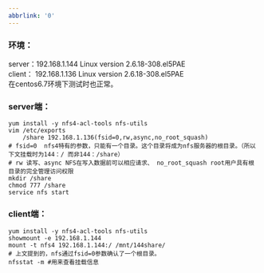```yaml
---
abbrlink: '0'
---
```

### 环境：

 server：192.168.1.144 Linux version 2.6.18-308.el5PAE   
 client： 192.168.1.136 Linux version 2.6.18-308.el5PAE   
 在centos6.7环境下测试时也正常。


### server端：

    yum install -y nfs4-acl-tools nfs-utils
    vim /etc/exports
        /share 192.168.1.136(fsid=0,rw,async,no_root_squash)
    # fsid=0  nfs4特有的参数，只能有一个目录。这个目录将成为nfs服务器的根目录。（所以下文挂载时为144：/ 而非144：/share）
    # rw 读写、async NFS在写入数据前可以相应请求、 no_root_squash root用户具有根目录的完全管理访问权限
    mkdir /share
    chmod 777 /share
    service nfs start
    
    
    
### client端：

    yum install -y nfs4-acl-tools nfs-utils
    showmount -e 192.168.1.144
    mount -t nfs4 192.168.1.144:/ /mnt/144share/
    # 上文提到的，nfs通过fsid=0参数确认了一个根目录。
    nfsstat -m #用来查看挂载信息